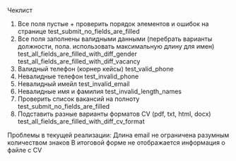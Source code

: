 Чеклист

1. Все поля пустые + проверить порядок элементов и ошибок на странице
    test_submit_no_fields_are_filled
2. Все поля заполнены валидными данными (перебрать варианты должности, пола. использовать максимальную длину для имен)
    test_all_fields_are_filled_with_diff_gender
    test_all_fields_are_filled_with_diff_vacancy
3. Валидный телефон (корнер кейсы)
    test_valid_phone
3. Невалидные телефон
    test_invalid_phone
4. Невалидный имейл
    test_invalid_email
5. Невалидные имя и фамилия
    test_invalid_length_names
6. Проверить список вакансий на полноту
    test_submit_no_fields_are_filled
7. Подставить разные варианты форматов CV (pdf, txt, html, docx)
   test_all_fields_are_filled_with_diff_cv_format

Проблемы в текущей реализации:
Длина email не ограничена разумным количеством знаков
В итоговой форме не отображается информация о файле с CV